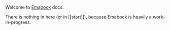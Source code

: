 Welcome to [Emabook](https://github.com/srid/emabook) docs.

There is nothing in here (or in [[start]]), because Emabook is heavily a work-in-progress. 
